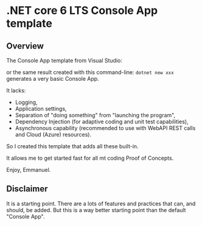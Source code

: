 # .NET core 6 LTS Console App template

## Overview

The Console App template from Visual Studio:

or the same result created with this command-line: `dotnet new xxx` generates a very basic Console App.

It lacks:

- Logging,
- Application settings,
- Separation of "doing something" from "launching the program",
- Dependency Injection (for adaptive coding and unit test capabilities),
- Asynchronous capability (recommended to use with WebAPI REST calls and Cloud (Azure) resources).

So I created this template that adds all these built-in.

It allows me to get started fast for all mt coding Proof of Concepts.

Enjoy,
Emmanuel.

## Disclaimer

It is a starting point. There are a lots of features and practices that can, and should, be added.
But this is a way better starting point than the default "Console App".
